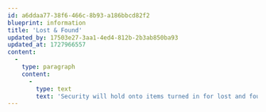 ```yaml
---
id: a6ddaa77-38f6-466c-8b93-a186bbcd82f2
blueprint: information
title: 'Lost & Found'
updated_by: 17503e27-3aa1-4ed4-812b-2b3ab850ba93
updated_at: 1727966557
content:
  -
    type: paragraph
    content:
      -
        type: text
        text: 'Security will hold onto items turned in for lost and found. If you lose something, find a security person or other event staff (i.e. person with walkie talkie) and they will help you.'
---
```

